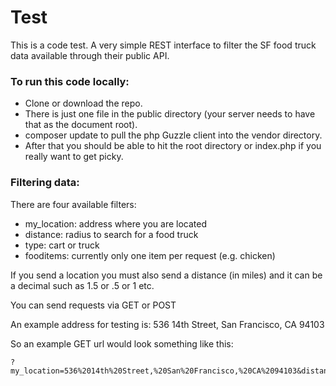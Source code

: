 # Test

This is a code test.  A very simple REST interface to filter the SF food truck data available through their public API.

### To run this code locally:

* Clone or download the repo.
* There is just one file in the public directory (your server needs to have that as the document root).
* composer update to pull the php Guzzle client into the vendor directory.
* After that you should be able to hit the root directory or index.php if you really want to get picky.

### Filtering data:

There are four available filters:
- my_location: address where you are located
- distance: radius to search for a food truck
- type: cart or truck
- fooditems: currently only one item per request (e.g. chicken)

If you send a location you must also send a distance (in miles) and it can be a decimal such as 1.5 or .5 or 1 etc.

You can send requests via GET or POST

An example address for testing is: 536 14th Street, San Francisco, CA 94103

So an example GET url would look something like this:

    ?my_location=536%2014th%20Street,%20San%20Francisco,%20CA%2094103&distance=.5&type=truck&fooditems=chicken
